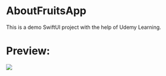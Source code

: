 # AboutFruitsApp
This is a demo SwiftUI project with the help of Udemy Learning.

# Preview: 
![](https://github.com/shamin1126/AboutFruitsApp/blob/master/about_fruits_preview.gif)

